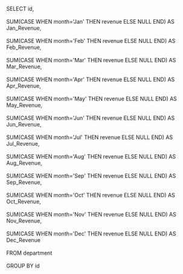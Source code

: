 SELECT id, <br/>
<br/>
SUM(CASE WHEN month='Jan' THEN revenue ELSE NULL END) AS Jan_Revenue, <br/>
<br/>
SUM(CASE WHEN month='Feb' THEN revenue ELSE NULL END) AS Feb_Revenue, <br/>
<br/>
SUM(CASE WHEN month='Mar' THEN revenue ELSE NULL END) AS Mar_Revenue, <br/>
<br/>
SUM(CASE WHEN month='Apr' THEN revenue ELSE NULL END) AS Apr_Revenue, <br/>
<br/>
SUM(CASE WHEN month='May' THEN revenue ELSE NULL END) AS May_Revenue, <br/>
<br/>
SUM(CASE WHEN month='Jun' THEN revenue ELSE NULL END) AS Jun_Revenue, <br/>
<br/>
SUM(CASE WHEN month='Jul' THEN revenue ELSE NULL END) AS Jul_Revenue, <br/>
<br/>
SUM(CASE WHEN month='Aug' THEN revenue ELSE NULL END) AS Aug_Revenue, <br/>
<br/>
SUM(CASE WHEN month='Sep' THEN revenue ELSE NULL END) AS Sep_Revenue, <br/>
<br/>
SUM(CASE WHEN month='Oct' THEN revenue ELSE NULL END) AS Oct_Revenue, <br/>
<br/>
SUM(CASE WHEN month='Nov' THEN revenue ELSE NULL END) AS Nov_Revenue, <br/>
<br/>
SUM(CASE WHEN month='Dec' THEN revenue ELSE NULL END) AS Dec_Revenue <br/>
<br/>
FROM department <br/>
<br/>
GROUP BY id